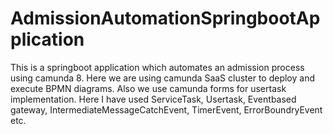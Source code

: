 # AdmissionAutomationSpringbootApplication

This is a springboot application which automates an admission process using camunda 8. 
Here we are using camunda SaaS cluster to deploy and execute BPMN diagrams. 
Also we use camunda forms for usertask implementation. 
Here I have used ServiceTask, Usertask, Eventbased gateway, IntermediateMessageCatchEvent, TimerEvent, ErrorBoundryEvent etc.
